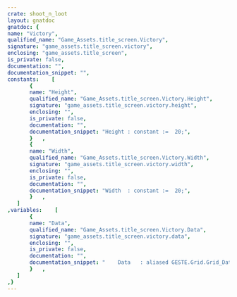 ```yaml
---
crate: shoot_n_loot
layout: gnatdoc
gnatdoc: {
name: "Victory",
qualified_name: "Game_Assets.title_screen.Victory",
signature: "game_assets.title_screen.victory",
enclosing: "game_assets.title_screen",
is_private: false,
documentation: "",
documentation_snippet: "",
constants:    [
       {
       name: "Height",
       qualified_name: "Game_Assets.title_screen.Victory.Height",
       signature: "game_assets.title_screen.victory.height",
       enclosing: "",
       is_private: false,
       documentation: "",
       documentation_snippet: "Height : constant :=  20;",
       }   ,
       {
       name: "Width",
       qualified_name: "Game_Assets.title_screen.Victory.Width",
       signature: "game_assets.title_screen.victory.width",
       enclosing: "",
       is_private: false,
       documentation: "",
       documentation_snippet: "Width  : constant :=  20;",
       }   ,
   ]
,variables:    [
       {
       name: "Data",
       qualified_name: "Game_Assets.title_screen.Victory.Data",
       signature: "game_assets.title_screen.victory.data",
       enclosing: "",
       is_private: false,
       documentation: "",
       documentation_snippet: "    Data   : aliased GESTE.Grid.Grid_Data :=\n(( 78, 66, 66, 66, 66, 66, 66, 66, 66, 66, 66, 66, 66, 66, 66, 79),\n       ( 80, 0, 0, 0, 0, 0, 0, 0, 0, 0, 0, 0, 0, 0, 0, 61),\n       ( 80, 0, 0, 0, 0, 0, 0, 0, 0, 0, 0, 0, 0, 0, 0, 61),\n       ( 80, 0, 0, 0, 0, 0, 0, 0, 0, 0, 0, 0, 0, 0, 0, 61),\n       ( 80, 0, 0, 0, 0, 0, 0, 0, 0, 0, 0, 0, 109, 0, 0, 61),\n       ( 80, 0, 0, 0, 0, 0, 0, 0, 0, 0, 0, 0, 110, 0, 0, 61),\n       ( 80, 0, 0, 0, 0, 0, 107, 0, 0, 0, 0, 0, 103, 0, 0, 61),\n       ( 80, 0, 0, 0, 0, 0, 110, 0, 0, 0, 57, 0, 104, 0, 0, 61),\n       ( 80, 0, 0, 0, 0, 0, 111, 0, 0, 0, 0, 0, 112, 0, 0, 61),\n       ( 80, 0, 0, 0, 0, 0, 109, 0, 0, 0, 113, 0, 0, 0, 0, 61),\n       ( 80, 0, 0, 0, 0, 0, 106, 0, 0, 0, 0, 0, 0, 0, 0, 61),\n       ( 80, 0, 0, 0, 0, 0, 108, 0, 0, 0, 0, 0, 0, 0, 0, 61),\n       ( 80, 0, 0, 0, 0, 0, 114, 0, 0, 0, 115, 0, 0, 0, 0, 61),\n       ( 80, 0, 0, 0, 0, 0, 116, 0, 0, 0, 0, 0, 0, 0, 0, 61),\n       ( 80, 0, 0, 0, 0, 0, 0, 0, 0, 0, 0, 0, 0, 0, 0, 61),\n       ( 80, 0, 0, 0, 0, 0, 0, 0, 0, 0, 0, 0, 0, 0, 0, 61),\n       ( 80, 0, 0, 0, 0, 0, 0, 0, 0, 0, 0, 0, 0, 0, 0, 61),\n       ( 80, 0, 0, 0, 0, 0, 0, 0, 0, 0, 0, 0, 0, 0, 0, 61),\n       ( 80, 0, 0, 0, 0, 0, 0, 0, 0, 0, 0, 0, 0, 0, 0, 61),\n       ( 83, 50, 50, 50, 50, 50, 50, 50, 50, 50, 50, 50, 50, 50, 50, 60))      ;",
       }   ,
   ]
,}
---
```

